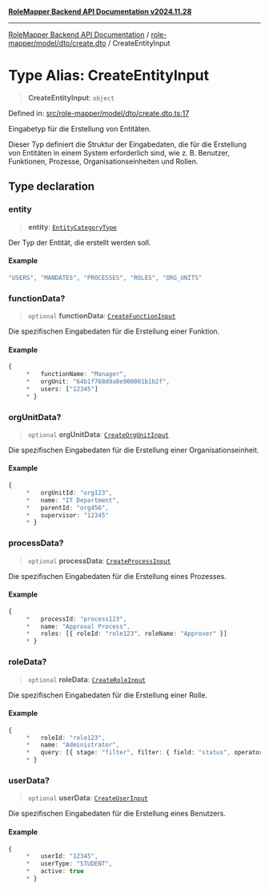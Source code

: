 [**RoleMapper Backend API Documentation v2024.11.28**](../../../../../README.md)

***

[RoleMapper Backend API Documentation](../../../../../modules.md) / [role-mapper/model/dto/create.dto](../README.md) / CreateEntityInput

# Type Alias: CreateEntityInput

> **CreateEntityInput**: `object`

Defined in: [src/role-mapper/model/dto/create.dto.ts:17](https://github.com/FlowCraft-AG/RoleMapper/blob/2e49de298fb7aea6638be4e21aef4b51c0753b47/backend/src/role-mapper/model/dto/create.dto.ts#L17)

Eingabetyp für die Erstellung von Entitäten.

Dieser Typ definiert die Struktur der Eingabedaten, die für die Erstellung von Entitäten
in einem System erforderlich sind, wie z. B. Benutzer, Funktionen, Prozesse,
Organisationseinheiten und Rollen.

## Type declaration

### entity

> **entity**: [`EntityCategoryType`](../../../entity/entities.entity/type-aliases/EntityCategoryType.md)

Der Typ der Entität, die erstellt werden soll.

#### Example

```ts
"USERS", "MANDATES", "PROCESSES", "ROLES", "ORG_UNITS"
```

### functionData?

> `optional` **functionData**: [`CreateFunctionInput`](../../../input/create.input/type-aliases/CreateFunctionInput.md)

Die spezifischen Eingabedaten für die Erstellung einer Funktion.

#### Example

```ts
{
     *   functionName: "Manager",
     *   orgUnit: "64b1f768d9a8e900001b1b2f",
     *   users: ["12345"]
     * }
```

### orgUnitData?

> `optional` **orgUnitData**: [`CreateOrgUnitInput`](../../../input/create.input/type-aliases/CreateOrgUnitInput.md)

Die spezifischen Eingabedaten für die Erstellung einer Organisationseinheit.

#### Example

```ts
{
     *   orgUnitId: "org123",
     *   name: "IT Department",
     *   parentId: "org456",
     *   supervisor: "12345"
     * }
```

### processData?

> `optional` **processData**: [`CreateProcessInput`](../../../input/create.input/type-aliases/CreateProcessInput.md)

Die spezifischen Eingabedaten für die Erstellung eines Prozesses.

#### Example

```ts
{
     *   processId: "process123",
     *   name: "Approval Process",
     *   roles: [{ roleId: "role123", roleName: "Approver" }]
     * }
```

### roleData?

> `optional` **roleData**: [`CreateRoleInput`](../../../input/create.input/type-aliases/CreateRoleInput.md)

Die spezifischen Eingabedaten für die Erstellung einer Rolle.

#### Example

```ts
{
     *   roleId: "role123",
     *   name: "Administrator",
     *   query: [{ stage: "filter", filter: { field: "status", operator: "EQ", value: "active" } }]
     * }
```

### userData?

> `optional` **userData**: [`CreateUserInput`](../../../input/create.input/type-aliases/CreateUserInput.md)

Die spezifischen Eingabedaten für die Erstellung eines Benutzers.

#### Example

```ts
{
     *   userId: "12345",
     *   userType: "STUDENT",
     *   active: true
     * }
```

